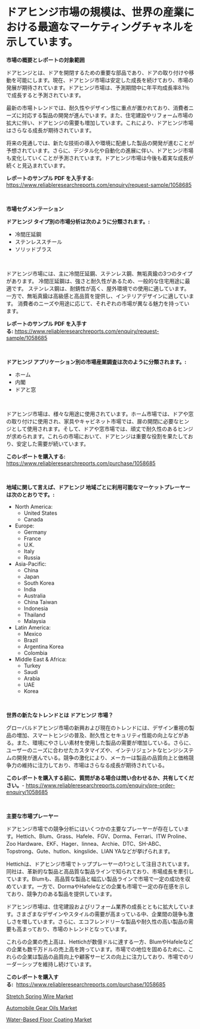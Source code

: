 <p><h1>ドアヒンジ市場の規模は、世界の産業における最適なマーケティングチャネルを示しています。</h1></p><p><strong>市場の概要とレポートの対象範囲</strong></p>
<p><p>ドアヒンジとは、ドアを開閉するための重要な部品であり、ドアの取り付けや移動を可能にします。現在、ドアヒンジ市場は安定した成長を続けており、市場の発展が期待されています。ドアヒンジ市場は、予測期間中に年平均成長率8.1％で成長すると予測されています。</p><p>最新の市場トレンドでは、耐久性やデザイン性に重点が置かれており、消費者ニーズに対応する製品の開発が進んでいます。また、住宅建設やリフォーム市場の拡大に伴い、ドアヒンジの需要も増加しています。これにより、ドアヒンジ市場はさらなる成長が期待されています。</p><p>将来の見通しでは、新たな技術の導入や環境に配慮した製品の開発が進むことが予想されています。さらに、デジタル化や自動化の進展に伴い、ドアヒンジ市場も変化していくことが予測されています。ドアヒンジ市場は今後も着実な成長が続くと見込まれています。</p></p>
<p><strong>レポートのサンプル PDF を入手する:</strong> <a href="https://www.reliableresearchreports.com/enquiry/request-sample/1058685">https://www.reliableresearchreports.com/enquiry/request-sample/1058685</a></p>
<p>&nbsp;</p>
<p><strong>市場セグメンテーション</strong></p>
<p><strong>ドアヒンジ タイプ別の市場分析は次のように分類されます。:</strong></p>
<p><ul><li>冷間圧延鋼</li><li>ステンレススチール</li><li>ソリッドブラス</li></ul></p>
<p>&nbsp;</p>
<p><p>ドアヒンジ市場には、主に冷間圧延鋼、ステンレス鋼、無垢真鍮の3つのタイプがあります。 冷間圧延鋼は、強さと耐久性があるため、一般的な住宅用途に最適です。 ステンレス鋼は、耐錆性が高く、屋外環境での使用に適しています。 一方で、無垢真鍮は高級感と高品質を提供し、インテリアデザインに適しています。 消費者のニーズや用途に応じて、それぞれの市場が異なる魅力を持っています。</p></p>
<p><strong>レポートのサンプル PDF を入手する:</strong>&nbsp;<a href="https://www.reliableresearchreports.com/enquiry/request-sample/1058685">https://www.reliableresearchreports.com/enquiry/request-sample/1058685</a></p>
<p>&nbsp;</p>
<p><strong> ドアヒンジ アプリケーション別の市場産業調査は次のように分類されます。:</strong></p>
<p><ul><li>ホーム</li><li>内閣</li><li>ドアと窓</li></ul></p>
<p>&nbsp;</p>
<p><p>ドアヒンジ市場は、様々な用途に使用されています。ホーム市場では、ドアや窓の取り付けに使用され、家具やキャビネット市場では、扉の開閉に必要なヒンジとして使用されます。そして、ドアや窓市場では、頑丈で耐久性のあるヒンジが求められます。これらの市場において、ドアヒンジは重要な役割を果たしており、安定した需要が続いています。</p></p>
<p><strong>このレポートを購入する:</strong>&nbsp; <a href="https://www.reliableresearchreports.com/purchase/1058685">https://www.reliableresearchreports.com/purchase/1058685</a></p>
<p>&nbsp;</p>
<p><strong>地域に関して言えば、ドアヒンジ 地域ごとに利用可能なマーケットプレーヤーは次のとおりです。:</strong></p>
<p><ul>
    <li>
        North America:
        <ul>
            <li>United States</li>
            <li>Canada</li>
        </ul>
    </li>
    <li>
        Europe:
        <ul>
            <li>Germany</li>
            <li>France</li>
            <li>U.K.</li>
            <li>Italy</li>
            <li>Russia</li>
        </ul>
    </li>
    <li>
        Asia-Pacific:
        <ul>
            <li>China</li>
            <li>Japan</li>
            <li>South Korea</li>
            <li>India</li>
            <li>Australia</li>
            <li>China Taiwan</li>
            <li>Indonesia</li>
            <li>Thailand</li>
            <li>Malaysia</li>
        </ul>
    </li>
    <li>
        Latin America:
        <ul>
            <li>Mexico</li>
            <li>Brazil</li>
            <li>Argentina Korea</li>
            <li>Colombia</li>
        </ul>
    </li>
    <li>
        Middle East & Africa:
        <ul>
            <li>Turkey</li>
            <li>Saudi</li>
            <li>Arabia</li>
            <li>UAE</li>
            <li>Korea</li>
        </ul>
    </li>
    </ul></p>
<p>&nbsp;</p>
<p><strong>世界の新たなトレンドとは ドアヒンジ 市場？</strong></p>
<p><p>グローバルドアヒンジ市場の新興および現在のトレンドには、デザイン重視の製品の増加、スマートヒンジの普及、耐久性とセキュリティ性能の向上などがある。また、環境にやさしい素材を使用した製品の需要が増加している。さらに、ユーザーのニーズに合わせたカスタマイズや、インテリジェントなヒンジシステムの開発が進んでいる。競争の激化により、メーカーは製品の品質向上と価格競争力の維持に注力しており、市場はさらなる成長が期待されている。</p></p>
<p><strong>このレポートを購入する前に、質問がある場合は問い合わせるか、共有してください。</strong>- <a href="https://www.reliableresearchreports.com/enquiry/pre-order-enquiry/1058685">https://www.reliableresearchreports.com/enquiry/pre-order-enquiry/1058685</a></p>
<p>&nbsp;</p>
<p><strong>主要な市場プレーヤー</strong></p>
<p><p>ドアヒンジ市場での競争分析にはいくつかの主要なプレーヤーが存在しています。Hettich、Blum、Grass、Hafele、FGV、Dorma、Ferrari、ITW Proline、Zoo Hardware、EKF、Hager、linnea、Archie、DTC、SH-ABC、Topstrong、Gute、hutlon、kingslide、LIAN YAなどが挙げられます。</p><p>Hettichは、ドアヒンジ市場でトッププレーヤーの1つとして注目されています。同社は、革新的な製品と高品質な製品ラインで知られており、市場成長を牽引しています。Blumも、高品質な製品と幅広い製品ラインで市場で一定の成功を収めています。一方で、DormaやHafeleなどの企業も市場で一定の存在感を示しており、競争力のある製品を提供しています。</p><p>ドアヒンジ市場は、住宅建設およびリフォーム業界の成長とともに拡大しています。さまざまなデザインやスタイルの需要が高まっている中、企業間の競争も激しさを増しています。さらに、エコフレンドリーな製品や耐久性の高い製品の需要も高まっており、市場のトレンドとなっています。</p><p>これらの企業の売上高は、Hettichが数億ドルに達する一方、BlumやHafeleなどの企業も数千万ドルの売上高を誇っています。市場での地位を固めるために、これらの企業は製品の品質向上や顧客サービスの向上に注力しており、市場でのリーダーシップを維持し続けています。</p></p>
<p><strong>このレポートを購入する:</strong>&nbsp;&nbsp;<a href="https://www.reliableresearchreports.com/purchase/1058685">https://www.reliableresearchreports.com/purchase/1058685</a></p>
<p><p><a href="https://view.publitas.com/reportprime-1/stretch-spring-wire-market-size-growth-outlook-from-2023-to-2030-projecting-at-markets-trends-analysis-by-application-regional-outlook-and-revenue/">Stretch Spring Wire Market</a></p><p><a href="https://view.publitas.com/reportprime-1/automobile-gear-oils-market-research-report-unlocks-analysis-on-the-market-financial-status-market-size-and-market-revenue-upto-2030/">Automobile Gear Oils Market</a></p><p><a href="https://view.publitas.com/reportprime-1/water-based-floor-coating-market-dynamics-2023-2030-also-about-its-market-trends-projections-and-opportunities/">Water-Based Floor Coating Market</a></p></p>